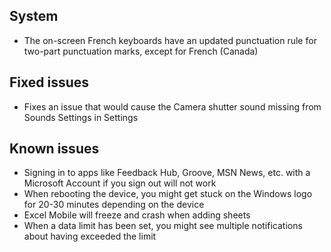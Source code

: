 ## System
- The on-screen French keyboards have an updated punctuation rule for two-part punctuation marks, except for French (Canada)

## Fixed issues
- Fixes an issue that would cause the Camera shutter sound missing from Sounds Settings in Settings

## Known issues
- Signing in to apps like Feedback Hub, Groove, MSN News, etc. with a Microsoft Account if you sign out will not work
- When rebooting the device, you might get stuck on the Windows logo for 20-30 minutes depending on the device
- Excel Mobile will freeze and crash when adding sheets
- When a data limit has been set, you might see multiple notifications about having exceeded the limit
